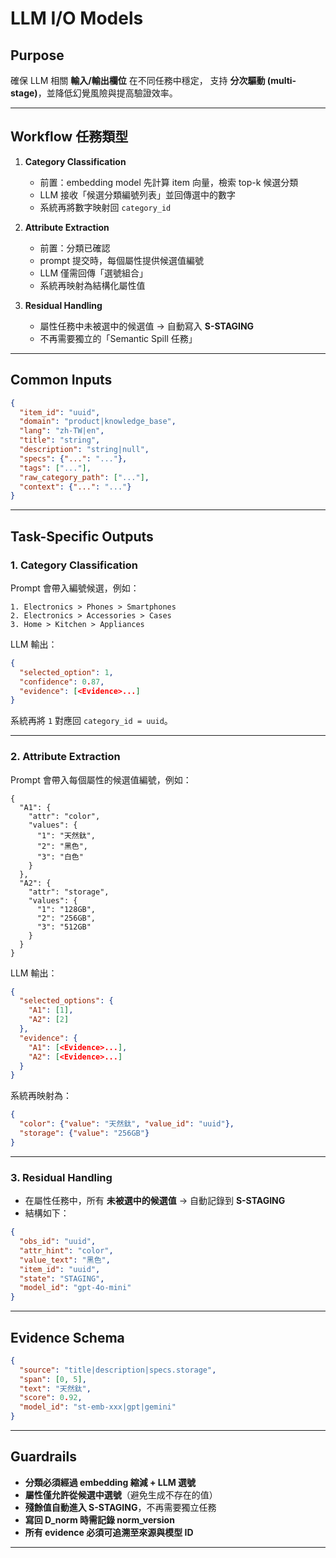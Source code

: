 # LLM I/O Models

## Purpose

確保 LLM 相關 **輸入/輸出欄位** 在不同任務中穩定，
支持 **分次驅動 (multi-stage)**，並降低幻覺風險與提高驗證效率。

---

## Workflow 任務類型

1. **Category Classification**

   * 前置：embedding model 先計算 item 向量，檢索 top-k 候選分類
   * LLM 接收「候選分類編號列表」並回傳選中的數字
   * 系統再將數字映射回 `category_id`

2. **Attribute Extraction**

   * 前置：分類已確認
   * prompt 提交時，每個屬性提供候選值編號
   * LLM 僅需回傳「選號組合」
   * 系統再映射為結構化屬性值

3. **Residual Handling**

   * 屬性任務中未被選中的候選值 → 自動寫入 **S-STAGING**
   * 不再需要獨立的「Semantic Spill 任務」

---

## Common Inputs

```json
{
  "item_id": "uuid",
  "domain": "product|knowledge_base",
  "lang": "zh-TW|en",
  "title": "string",
  "description": "string|null",
  "specs": {"...": "..."},
  "tags": ["..."],
  "raw_category_path": ["..."],
  "context": {"...": "..."}
}
```

---

## Task-Specific Outputs

### 1. Category Classification

Prompt 會帶入編號候選，例如：

```
1. Electronics > Phones > Smartphones
2. Electronics > Accessories > Cases
3. Home > Kitchen > Appliances
```

LLM 輸出：

```json
{
  "selected_option": 1,
  "confidence": 0.87,
  "evidence": [<Evidence>...]
}
```

系統再將 `1` 對應回 `category_id = uuid`。

---

### 2. Attribute Extraction

Prompt 會帶入每個屬性的候選值編號，例如：

```
{
  "A1": {
    "attr": "color",
    "values": {
      "1": "天然鈦",
      "2": "黑色",
      "3": "白色"
    }
  },
  "A2": {
    "attr": "storage",
    "values": {
      "1": "128GB",
      "2": "256GB",
      "3": "512GB"
    }
  }
}
```

LLM 輸出：

```json
{
  "selected_options": {
    "A1": [1], 
    "A2": [2] 
  },
  "evidence": {
    "A1": [<Evidence>...],
    "A2": [<Evidence>...]
  }
}
```

系統再映射為：

```json
{
  "color": {"value": "天然鈦", "value_id": "uuid"},
  "storage": {"value": "256GB"}
}
```

---

### 3. Residual Handling

* 在屬性任務中，所有 **未被選中的候選值** → 自動記錄到 **S-STAGING**
* 結構如下：

```json
{
  "obs_id": "uuid",
  "attr_hint": "color",
  "value_text": "黑色",
  "item_id": "uuid",
  "state": "STAGING",
  "model_id": "gpt-4o-mini"
}
```

---

## Evidence Schema

```json
{
  "source": "title|description|specs.storage",
  "span": [0, 5],
  "text": "天然鈦",
  "score": 0.92,
  "model_id": "st-emb-xxx|gpt|gemini"
}
```

---

## Guardrails

* **分類必須經過 embedding 縮減 + LLM 選號**
* **屬性僅允許從候選中選號**（避免生成不存在的值）
* **殘餘值自動進入 S-STAGING**，不再需要獨立任務
* **寫回 D\_norm 時需記錄 norm\_version**
* **所有 evidence 必須可追溯至來源與模型 ID**

---